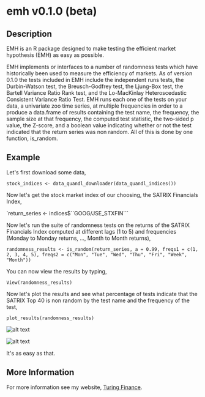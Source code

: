 # emh v0.1.0 (beta)

## Description

EMH is an R package designed to make testing the efficient market hypothesis (EMH) as easy as possible. 

EMH implements or interfaces to a number of randomness tests which have historically been used to measure the efficiency
of markets. As of version 0.1.0 the tests included in EMH include the independent runs tests, the Durbin-Watson test, 
the Breusch-Godfrey test, the Ljung-Box test, the Bartell Variance Ratio Rank test, and the Lo-MacKinlay Heteroscedastic
Consistent Variance Ratio Test. EMH runs each one of the tests on your data, a univariate zoo time series, at multiple 
frequencies in order to a produce a data.frame of results containing the test name, the frequency, the sample size at
that frequency, the computed test statistic, the two-sided p value, the Z-score, and a boolean value indicating whether
or not the test indicated that the return series was non random. All of this is done by one function, is_random.

## Example 

Let's first download some data,

`stock_indices <- data_quandl_downloader(data_quandl_indices())`

Now let's get the stock market index of our choosing, the SATRIX Financials Index,

`return_series <- indices$``GOOG/JSE_STXFIN```

Now let's run the suite of randomness tests on the returns of the SATRIX Financials Index computed at different lags (1 to 5) and
frequencies (Monday to Monday returns, ..., Month to Month returns),

`randomness_results <- is_random(return_series, a = 0.99, freqs1 = c(1, 2, 3, 4, 5), freqs2 = c("Mon", "Tue", "Wed", "Thu", "Fri", "Week", "Month"))`

You can now view the results by typing,

`View(randomness_results)`

Now let's plot the results and see what percentage of tests indicate that the SATRIX Top 40 is non random by the test
name and the frequency of the test,

`plot_results(randomness_results)`

![alt text](http://www.turingfinance.com/wp-content/uploads/2016/11/non_random_frequency.png "Non random results by frequency")

![alt text](http://www.turingfinance.com/wp-content/uploads/2016/11/non_random_tests-1.png "Non random results by test")

It's as easy as that. 

## More Information

For more information see my website, [Turing Finance](www.turingfinance.com).
